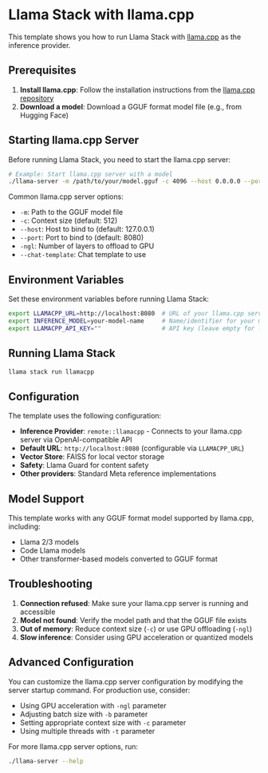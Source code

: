 # Llama Stack with llama.cpp

This template shows you how to run Llama Stack with [llama.cpp](https://github.com/ggerganov/llama.cpp) as the inference provider.

## Prerequisites

1. **Install llama.cpp**: Follow the installation instructions from the [llama.cpp repository](https://github.com/ggerganov/llama.cpp)
2. **Download a model**: Download a GGUF format model file (e.g., from Hugging Face)

## Starting llama.cpp Server

Before running Llama Stack, you need to start the llama.cpp server:

```bash
# Example: Start llama.cpp server with a model
./llama-server -m /path/to/your/model.gguf -c 4096 --host 0.0.0.0 --port 8080
```

Common llama.cpp server options:

- `-m`: Path to the GGUF model file
- `-c`: Context size (default: 512)
- `--host`: Host to bind to (default: 127.0.0.1)
- `--port`: Port to bind to (default: 8080)
- `-ngl`: Number of layers to offload to GPU
- `--chat-template`: Chat template to use

## Environment Variables

Set these environment variables before running Llama Stack:

```bash
export LLAMACPP_URL=http://localhost:8080  # URL of your llama.cpp server (without /v1 suffix)
export INFERENCE_MODEL=your-model-name     # Name/identifier for your model
export LLAMACPP_API_KEY=""                 # API key (leave empty for local servers)
```

## Running Llama Stack

```bash
llama stack run llamacpp
```

## Configuration

The template uses the following configuration:

- **Inference Provider**: `remote::llamacpp` - Connects to your llama.cpp server via OpenAI-compatible API
- **Default URL**: `http://localhost:8080` (configurable via `LLAMACPP_URL`)
- **Vector Store**: FAISS for local vector storage
- **Safety**: Llama Guard for content safety
- **Other providers**: Standard Meta reference implementations

## Model Support

This template works with any GGUF format model supported by llama.cpp, including:

- Llama 2/3 models
- Code Llama models
- Other transformer-based models converted to GGUF format

## Troubleshooting

1. **Connection refused**: Make sure your llama.cpp server is running and accessible
2. **Model not found**: Verify the model path and that the GGUF file exists
3. **Out of memory**: Reduce context size (`-c`) or use GPU offloading (`-ngl`)
4. **Slow inference**: Consider using GPU acceleration or quantized models

## Advanced Configuration

You can customize the llama.cpp server configuration by modifying the server startup command. For production use, consider:

- Using GPU acceleration with `-ngl` parameter
- Adjusting batch size with `-b` parameter
- Setting appropriate context size with `-c` parameter
- Using multiple threads with `-t` parameter

For more llama.cpp server options, run:

```bash
./llama-server --help
```
